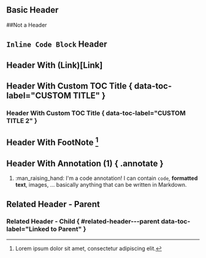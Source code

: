 ## Basic Header

##Not a Header


## `Inline Code Block` Header

## Header With (Link)[Link]

## Header With Custom TOC Title { data-toc-label="CUSTOM TITLE" }
### Header With Custom TOC Title { data-toc-label="CUSTOM TITLE 2" }



## Header With FootNote [^1]

## Header With Annotation (1) { .annotate }

1.  :man_raising_hand: I'm a code annotation! I can contain `code`, __formatted
    text__, images, ... basically anything that can be written in Markdown.



## Related Header - Parent
### Related Header - Child { #related-header---parent data-toc-label="Linked to Parent" }

[^1]: Lorem ipsum dolor sit amet, consectetur adipiscing elit.
